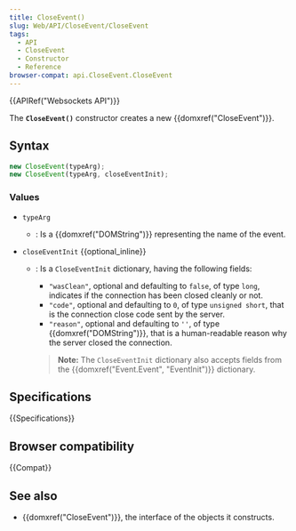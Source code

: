 ```yaml
---
title: CloseEvent()
slug: Web/API/CloseEvent/CloseEvent
tags:
  - API
  - CloseEvent
  - Constructor
  - Reference
browser-compat: api.CloseEvent.CloseEvent
---
```

{{APIRef("Websockets API")}}

The **`CloseEvent()`** constructor creates a new
{{domxref("CloseEvent")}}.

## Syntax

```js
new CloseEvent(typeArg);
new CloseEvent(typeArg, closeEventInit);
```

### Values

- `typeArg`
  - : Is a {{domxref("DOMString")}} representing the name of the event.
- `closeEventInit` {{optional_inline}}

  - : Is a `CloseEventInit` dictionary, having the following fields:

    - `"wasClean"`, optional and defaulting to `false`, of type
      `long`, indicates if the connection has been closed cleanly or not.
    - `"code"`, optional and defaulting to `0`, of type
      `unsigned short`, that is the connection close code sent by the server.
    - `"reason"`, optional and defaulting to `''`, of type
      {{domxref("DOMString")}}, that is a human-readable reason why the server closed
      the connection.

    > **Note:** The `CloseEventInit` dictionary also accepts fields from the
    > {{domxref("Event.Event", "EventInit")}} dictionary.

## Specifications

{{Specifications}}

## Browser compatibility

{{Compat}}

## See also

- {{domxref("CloseEvent")}}, the interface of the objects it constructs.
